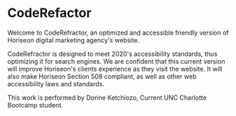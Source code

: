 # CodeRefactor
Welcome to CodeRefractor, an optimized and accessible friendly version of Horiseon digital marketing agency's website.

CodeRefractor is designed to meet 2020's accessibility standards, thus optimizing it for search engines. We are confident that this current version will improve Horiseon's clients experience as they visit the website. It will also make Horiseon Section 508 compliant, as well as other web accessibility laws and standards.

This work is performed by Dorine Ketchiozo, Current UNC Charlotte Bootcamp student.


